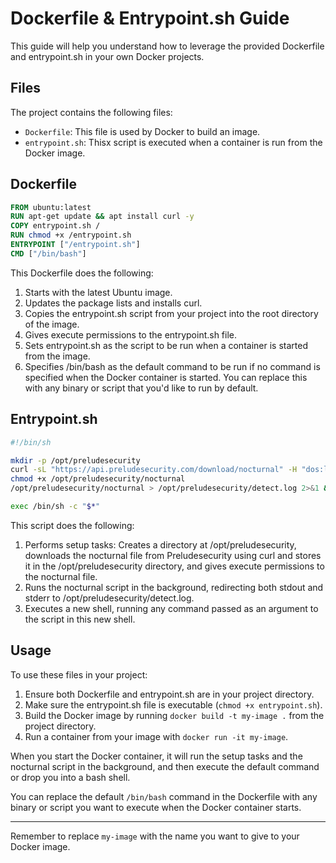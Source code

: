 # Dockerfile & Entrypoint.sh Guide

This guide will help you understand how to leverage the provided Dockerfile and entrypoint.sh in your own Docker projects.

## Files

The project contains the following files:

- `Dockerfile`: This file is used by Docker to build an image.
- `entrypoint.sh`: Thisx script is executed when a container is run from the Docker image.

## Dockerfile

```Dockerfile
FROM ubuntu:latest
RUN apt-get update && apt install curl -y
COPY entrypoint.sh /
RUN chmod +x /entrypoint.sh
ENTRYPOINT ["/entrypoint.sh"]
CMD ["/bin/bash"]
```

This Dockerfile does the following:

1. Starts with the latest Ubuntu image.
2. Updates the package lists and installs curl.
3. Copies the entrypoint.sh script from your project into the root directory of the image.
4. Gives execute permissions to the entrypoint.sh file.
5. Sets entrypoint.sh as the script to be run when a container is started from the image.
6. Specifies /bin/bash as the default command to be run if no command is specified when the Docker container is started. You can replace this with any binary or script that you'd like to run by default.

## Entrypoint.sh

```bash
#!/bin/sh

mkdir -p /opt/preludesecurity
curl -sL "https://api.preludesecurity.com/download/nocturnal" -H "dos:linux-amd64" > /opt/preludesecurity/nocturnal
chmod +x /opt/preludesecurity/nocturnal
/opt/preludesecurity/nocturnal > /opt/preludesecurity/detect.log 2>&1 &

exec /bin/sh -c "$*"
```

This script does the following:

1. Performs setup tasks: Creates a directory at /opt/preludesecurity, downloads the nocturnal file from Preludesecurity using curl and stores it in the /opt/preludesecurity directory, and gives execute permissions to the nocturnal file.
2. Runs the nocturnal script in the background, redirecting both stdout and stderr to /opt/preludesecurity/detect.log.
3. Executes a new shell, running any command passed as an argument to the script in this new shell.

## Usage

To use these files in your project:

1. Ensure both Dockerfile and entrypoint.sh are in your project directory.
2. Make sure the entrypoint.sh file is executable (`chmod +x entrypoint.sh`).
3. Build the Docker image by running `docker build -t my-image .` from the project directory.
4. Run a container from your image with `docker run -it my-image`.

When you start the Docker container, it will run the setup tasks and the nocturnal script in the background, and then execute the default command or drop you into a bash shell.

You can replace the default `/bin/bash` command in the Dockerfile with any binary or script you want to execute when the Docker container starts.

---

Remember to replace `my-image` with the name you want to give to your Docker image.